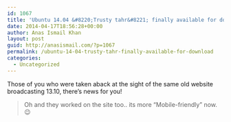 ```yaml
---
id: 1067
title: 'Ubuntu 14.04 &#8220;Trusty tahr&#8221; finally available for download'
date: 2014-04-17T18:56:28+00:00
author: Anas Ismail Khan
layout: post
guid: http://anasismail.com/?p=1067
permalink: /ubuntu-14-04-trusty-tahr-finally-available-for-download
categories:
  - Uncategorized
---
```

Those of you who were taken aback at the sight of the same old website broadcasting 13.10, there&#8217;s news for you!

> Oh and they worked on the site too.. its more &#8220;Mobile-friendly&#8221; now. 😉